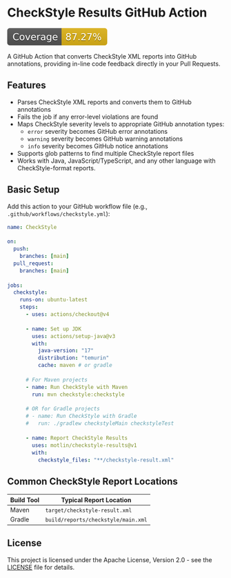 # CheckStyle Results GitHub Action

[![Coverage](./badges/coverage.svg)](./badges/coverage.svg)

A GitHub Action that converts CheckStyle XML reports into GitHub annotations, providing in-line code feedback directly in your Pull Requests.

## Features

- Parses CheckStyle XML reports and converts them to GitHub annotations
- Fails the job if any error-level violations are found
- Maps CheckStyle severity levels to appropriate GitHub annotation types:
  - `error` severity becomes GitHub error annotations
  - `warning` severity becomes GitHub warning annotations
  - `info` severity becomes GitHub notice annotations
- Supports glob patterns to find multiple CheckStyle report files
- Works with Java, JavaScript/TypeScript, and any other language with CheckStyle-format reports.

## Basic Setup

Add this action to your GitHub workflow file (e.g., `.github/workflows/checkstyle.yml`):

```yaml
name: CheckStyle

on:
  push:
    branches: [main]
  pull_request:
    branches: [main]

jobs:
  checkstyle:
    runs-on: ubuntu-latest
    steps:
      - uses: actions/checkout@v4

      - name: Set up JDK
        uses: actions/setup-java@v3
        with:
          java-version: "17"
          distribution: "temurin"
          cache: maven # or gradle

      # For Maven projects
      - name: Run CheckStyle with Maven
        run: mvn checkstyle:checkstyle

      # OR for Gradle projects
      # - name: Run CheckStyle with Gradle
      #   run: ./gradlew checkstyleMain checkstyleTest

      - name: Report CheckStyle Results
        uses: motlin/checkstyle-results@v1
        with:
          checkstyle_files: "**/checkstyle-result.xml"
```

## Common CheckStyle Report Locations

| Build Tool | Typical Report Location             |
| ---------- | ----------------------------------- |
| Maven      | `target/checkstyle-result.xml`      |
| Gradle     | `build/reports/checkstyle/main.xml` |

## License

This project is licensed under the Apache License, Version 2.0 - see the [LICENSE](LICENSE) file for details.
